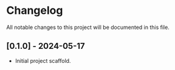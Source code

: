 # Changelog

All notable changes to this project will be documented in this file.

## [0.1.0] - 2024-05-17
- Initial project scaffold.
